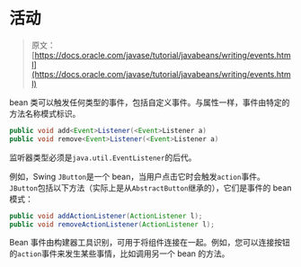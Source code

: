 # 活动

> 原文： [https://docs.oracle.com/javase/tutorial/javabeans/writing/events.html](https://docs.oracle.com/javase/tutorial/javabeans/writing/events.html)

bean 类可以触发任何类型的事件，包括自定义事件。与属性一样，事件由特定的方法名称模式标识。

```java
public void add<Event>Listener(<Event>Listener a)
public void remove<Event>Listener(<Event>Listener a)

```

监听器类型必须是`java.util.EventListener`的后代。

例如，Swing `JButton`是一个 bean，当用户点击它时会触发`action`事件。 `JButton`包括以下方法（实际上是从`AbstractButton`继承的），它们是事件的 bean 模式：

```java
public void addActionListener(ActionListener l);
public void removeActionListener(ActionListener l);

```

Bean 事件由构建器工具识别，可用于将组件连接在一起。例如，您可以连接按钮的`action`事件来发生某些事情，比如调用另一个 bean 的方法。